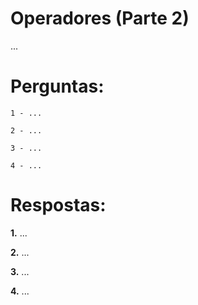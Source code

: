 # Operadores (Parte 2)

...

# Perguntas: 
    1 - ...

    2 - ...

    3 - ...

    4 - ...

# Respostas:

**1.** ...

**2.** ...

**3.** ...

**4.** ...
